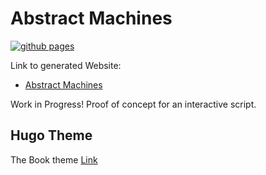 # Abstract Machines

[![github pages](https://github.com/BinderDavid/abstract-machines-script/actions/workflows/gh-pages.yml/badge.svg)](https://github.com/BinderDavid/abstract-machines-script/actions/workflows/gh-pages.yml)

Link to generated Website:
- [Abstract Machines](https://binderdavid.github.io/abstract-machines-script/)

Work in Progress! Proof of concept for an interactive script.

## Hugo Theme

The Book theme [Link](https://themes.gohugo.io/hugo-book/)

